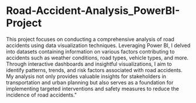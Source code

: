 # Road-Accident-Analysis_PowerBI-Project
This project focuses on conducting a comprehensive analysis of road accidents using data visualization techniques. Leveraging Power BI, I delved into datasets containing information on various factors contributing to accidents such as weather conditions, road types, vehicle types, and more. Through interactive dashboards and insightful visualizations, I  aim to identify patterns, trends, and risk factors associated with road accidents. My analysis not only provides valuable insights for stakeholders in transportation and urban planning but also serves as a foundation for implementing targeted interventions and safety measures to reduce the incidence of road accidents."
